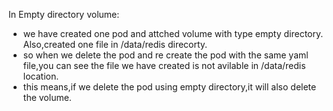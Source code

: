 In Empty directory volume:
* we have created one pod and attched volume with type empty directory. Also,created one file in /data/redis direcorty.
* so when we delete the pod and re create the pod with the same yaml file,you can see the file we have created is not avilable in /data/redis location.
* this means,if we delete the pod using empty directory,it will also delete the volume.

